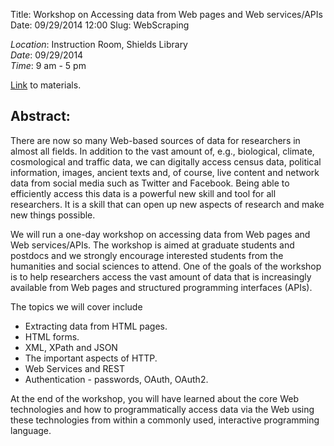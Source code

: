 Title: Workshop on Accessing data from Web pages and Web services/APIs 
Date: 09/29/2014 12:00 
Slug: WebScraping

*Location*: Instruction Room, Shields Library    
*Date*: 09/29/2014   
*Time*: 9 am - 5 pm

[Link](http://dsi.ucdavis.edu/Workshops/WebScraping/WebScraping.html) to
materials.

## Abstract:
There are now so many Web-based sources of data for researchers in almost all fields. In addition to the vast amount of, e.g., biological, climate, cosmological and traffic data, we can digitally access census data, political information, images, ancient texts and, of course, live content and network data from social media such as Twitter and Facebook. Being able to efficiently access this data is a powerful new skill and tool for all researchers. It is a skill that can open up new aspects of research and make new things possible.

We will run a one-day workshop on accessing data from Web pages and Web services/APIs. The workshop is aimed at graduate students and postdocs and we strongly encourage interested students from the humanities and social sciences to attend. One of the goals of the workshop is to help researchers access the vast amount of data that is increasingly available from Web pages and structured programming interfaces (APIs).

The topics we will cover include

* Extracting data from HTML pages.
* HTML forms.
* XML, XPath and JSON
* The important aspects of HTTP.
* Web Services and REST
* Authentication - passwords, OAuth, OAuth2.

At the end of the workshop, you will have learned about the core Web technologies and how to programmatically access data via the Web using these technologies from within a commonly used, interactive programming language.
